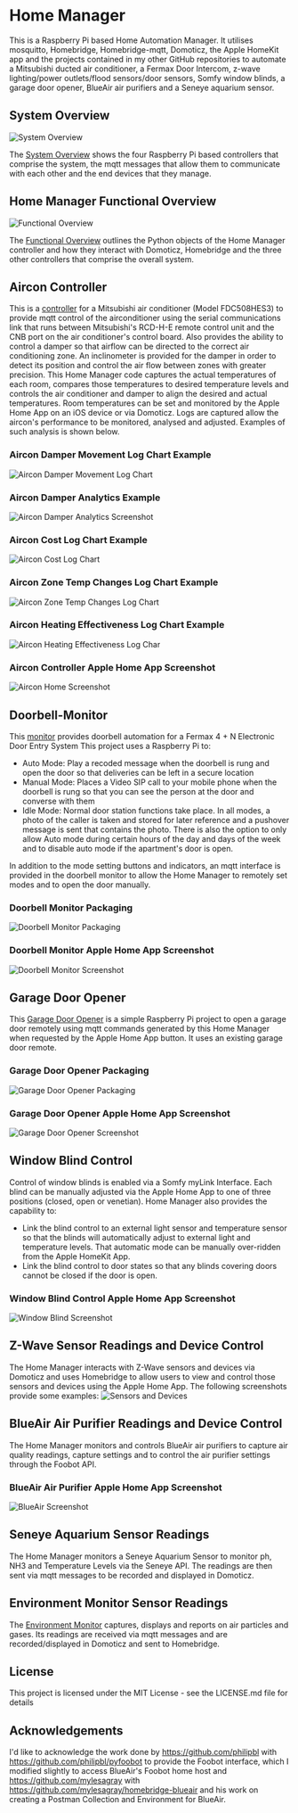 # Home Manager
This is a Raspberry Pi based Home Automation Manager. It utilises mosquitto, Homebridge, Homebridge-mqtt, Domoticz, the Apple HomeKit app and the projects contained in my other GitHub repositories to automate a Mitsubishi ducted air conditioner, a Fermax Door Intercom, z-wave lighting/power outlets/flood sensors/door sensors, Somfy window blinds, a garage door opener, BlueAir air purifiers and a Seneye aquarium sensor.

## System Overview
![System Overview](https://github.com/roscoe81/Home-Manager/blob/master/Documentation/Home%20Automation%20System%20Overview.png)

The [System Overview](https://github.com/roscoe81/Home-Manager/blob/master/Documentation/Home%20Automation%20System%20Overview.pdf) shows the four Raspberry Pi based controllers that comprise the system, the mqtt messages that allow them to communicate with each other and the end devices that they manage.

## Home Manager Functional Overview
![Functional Overview](https://github.com/roscoe81/Home-Manager/blob/master/Documentation/Home%20Automation%20OOP%20Functional%20Overview.png)

The [Functional Overview](https://github.com/roscoe81/Home-Manager/blob/master/Documentation/Home%20Automation%20OOP%20Functional%20Overview.pdf) outlines the Python objects of the Home Manager controller and how they interact with Domoticz, Homebridge and the three other controllers that comprise the overall system.

## Aircon Controller
This is a [controller](https://github.com/roscoe81/Aircon-Controller) for a Mitsubishi air conditioner (Model FDC508HES3) to provide mqtt control of the airconditioner using the serial communications link that runs between Mitsubishi's RCD-H-E remote control unit and the CNB port on the air conditioner's control board. Also provides the ability to control a damper so that airflow can be directed to the correct air conditioning zone. An inclinometer is provided for the damper in order to detect its position and control the air flow between zones with greater precision. This Home Manager code captures the actual temperatures of each room, compares those temperatures to desired temperature levels and controls the air conditioner and damper to align the desired and actual temperatures. Room temperatures can be set and monitored by the Apple Home App on an iOS device or via Domoticz. Logs are captured allow the aircon's performance to be monitored, analysed and adjusted. Examples of such analysis is shown below.

### Aircon Damper Movement Log Chart Example
![Aircon Damper Movement Log Chart](https://github.com/roscoe81/Home-Manager/blob/master/Documentation/Damper_Movement.png)

### Aircon Damper Analytics Example
![Aircon Damper Analytics Screenshot](https://github.com/roscoe81/Home-Manager/blob/master/Documentation/Damper_Analytics.png)

### Aircon Cost Log Chart Example
![Aircon Cost Log Chart](https://github.com/roscoe81/Home-Manager/blob/master/Documentation/Cost.png)

### Aircon Zone Temp Changes Log Chart Example
![Aircon Zone Temp Changes Log Chart](https://github.com/roscoe81/Home-Manager/blob/master/Documentation/Zone_Temp_Changes.png)

### Aircon Heating Effectiveness Log Chart Example
![Aircon Heating Effectiveness Log Char](https://github.com/roscoe81/Home-Manager/blob/master/Documentation/Heating_Effectiveness.png)

### Aircon Controller Apple Home App Screenshot
![Aircon Home Screenshot](https://github.com/roscoe81/Home-Manager/blob/master/Documentation/Aircon_Screen.png)

## Doorbell-Monitor
This [monitor](https://github.com/roscoe81/Doorbell-Monitor/blob/master/README.md) provides doorbell automation for a Fermax 4 + N Electronic Door Entry System 
This project uses a Raspberry Pi to:
* Auto Mode: Play a recoded message when the doorbell is rung and open the door so that deliveries can be left in a secure location
* Manual Mode: Places a Video SIP call to your mobile phone when the doorbell is rung so that you can see the person at the door and converse with them
* Idle Mode: Normal door station functions take place.
In all modes, a photo of the caller is taken and stored for later reference and a pushover message is sent that contains the photo. There is also the option to only allow Auto mode during certain hours of the day and days of the week and to disable auto mode if the apartment's door is open.

In addition to the mode setting buttons and indicators, an mqtt interface is provided in the doorbell monitor to allow the Home Manager to remotely set modes and to open the door manually.

### Doorbell Monitor Packaging
![Doorbell Monitor Packaging](https://github.com/roscoe81/Doorbell-Monitor/blob/master/Schematics%20and%20Photos/IMG_3065.png)

### Doorbell Monitor Apple Home App Screenshot
![Doorbell Monitor Screenshot](https://github.com/roscoe81/Home-Manager/blob/master/Documentation/Doorbell_Screen.png)

## Garage Door Opener
This [Garage Door Opener](https://github.com/roscoe81/Garage-Door-Opener) is a simple Raspberry Pi project to open a garage door remotely using mqtt commands generated by this Home Manager when requested by the Apple Home App button. It uses an existing garage door remote.

### Garage Door Opener Packaging
![Garage Door Opener Packaging](https://github.com/roscoe81/Garage-Door-Opener/blob/master/Schematics%20and%20Photos/IMG_3204.png)

### Garage Door Opener Apple Home App Screenshot
![Garage Door Opener Screenshot](https://github.com/roscoe81/Home-Manager/blob/master/Documentation/Garage_Screen.png)

## Window Blind Control
Control of window blinds is enabled via a Somfy myLink Interface. Each blind can be manually adjusted via the Apple Home App to one of three positions (closed, open or venetian). Home Manager also provides the capability to:
* Link the blind control to an external light sensor and temperature sensor so that the blinds will automatically adjust to external light and temperature levels. That automatic mode can be manually over-ridden from the Apple HomeKit App.
* Link the blind control to door states so that any blinds covering doors cannot be closed if the door is open.

### Window Blind Control Apple Home App Screenshot
![Window Blind Screenshot](https://github.com/roscoe81/Home-Manager/blob/master/Documentation/Living_Screen.png)

## Z-Wave Sensor Readings and Device Control
The Home Manager interacts with Z-Wave sensors and devices via Domoticz and uses Homebridge to allow users to view and control those sensors and devices using the Apple Home App. The following screenshots provide some examples:
![Sensors and Devices](https://github.com/roscoe81/Home-Manager/blob/master/Documentation/B776A2B2-D773-44D4-B98A-E37C2AB8AD12.jpeg)

## BlueAir Air Purifier Readings and Device Control
The Home Manager monitors and controls BlueAir air purifiers to capture air quality readings, capture settings and to control the air purifier settings through the Foobot API.

### BlueAir Air Purifier Apple Home App Screenshot
![BlueAir Screenshot](https://github.com/roscoe81/Home-Manager/blob/master/Documentation/IMG_4349.png)

## Seneye Aquarium Sensor Readings
The Home Manager monitors a Seneye Aquarium Sensor to monitor ph, NH3 and Temperature Levels via the Seneye API. The readings are then sent via mqtt messages to be recorded and displayed in Domoticz.

## Environment Monitor Sensor Readings
The [Environment Monitor](https://github.com/roscoe81/enviro-monitor) captures, displays and reports on air particles and gases. Its readings are received via mqtt messages and are recorded/displayed in Domoticz and sent to Homebridge.

## License
This project is licensed under the MIT License - see the LICENSE.md file for details

## Acknowledgements
I'd like to acknowledge the work done by https://github.com/philipbl with https://github.com/philipbl/pyfoobot to provide the Foobot interface, which I modified slightly to access BlueAir's Foobot home host and https://github.com/mylesagray with https://github.com/mylesagray/homebridge-blueair and his work on creating a Postman Collection and Environment for BlueAir.
